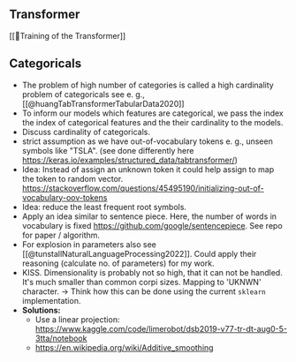 
## Transformer
[[🤖Training of the Transformer]]

## Categoricals
- The problem of high number of categories is called a high cardinality problem of categoricals see e. g., [[@huangTabTransformerTabularData2020]]
- To inform our models which features are categorical, we pass the index the index of categorical features and the their cardinality to the models.
- Discuss cardinality of categoricals.
- strict assumption as we have out-of-vocabulary tokens e. g., unseen symbols like "TSLA".  (see done differently here https://keras.io/examples/structured_data/tabtransformer/)
- Idea: Instead of assign an unknown token it could help assign to map the token to random vector. https://stackoverflow.com/questions/45495190/initializing-out-of-vocabulary-oov-tokens
- Idea: reduce the least frequent root symbols.
- Apply an idea similar to sentence piece. Here, the number of words in vocabulary is fixed https://github.com/google/sentencepiece. See repo for paper / algorithm.
- For explosion in parameters also see [[@tunstallNaturalLanguageProcessing2022]]. Could apply their reasoning (calculate no. of parameters) for my work. 
- KISS. Dimensionality is probably not so high, that it can not be handled. It's much smaller than common corpi sizes. Mapping to 'UKNWN' character. -> Think how this can be done using the current `sklearn` implementation.
- **Solutions:** 
	- Use a linear projection: https://www.kaggle.com/code/limerobot/dsb2019-v77-tr-dt-aug0-5-3tta/notebook
	- https://en.wikipedia.org/wiki/Additive_smoothing















